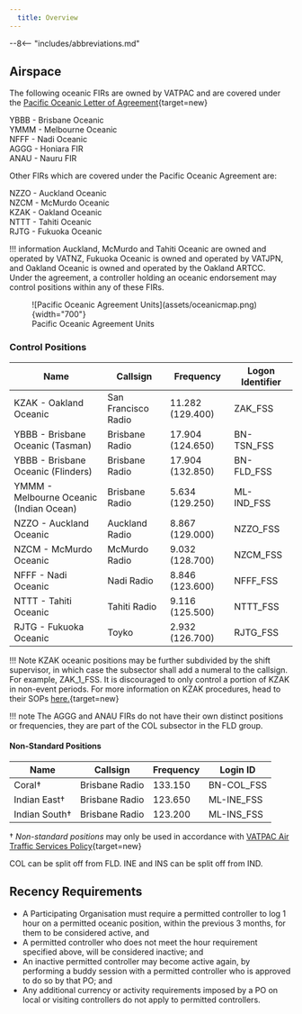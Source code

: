```yaml
---
  title: Overview
---
```


--8<-- "includes/abbreviations.md"

## Airspace
The following oceanic FIRs are owned by VATPAC and are covered under the [Pacific Oceanic Letter of Agreement](https://vatpac.org/publications/policies){target=new}

YBBB - Brisbane Oceanic  
YMMM - Melbourne Oceanic  
NFFF - Nadi Oceanic  
AGGG - Honiara FIR  
ANAU - Nauru FIR  

Other FIRs which are covered under the Pacific Oceanic Agreement are:  

NZZO - Auckland Oceanic  
NZCM - McMurdo Oceanic  
KZAK - Oakland Oceanic  
NTTT - Tahiti Oceanic  
RJTG - Fukuoka Oceanic

!!! information
    Auckland, McMurdo and Tahiti Oceanic are owned and operated by VATNZ, Fukuoka Oceanic is owned and operated by VATJPN, and Oakland Oceanic is owned and operated by the Oakland ARTCC.  
    Under the agreement, a controller holding an oceanic endorsement may control positions within any of these FIRs.

<figure markdown>
![Pacific Oceanic Agreement Units](assets/oceanicmap.png){width="700"}
    <figcaption>Pacific Oceanic Agreement Units</figcaption>
</figure>

### Control Positions

| Name  | 	Callsign  | 	Frequency   |	Logon Identifier |
| ----------------- | --------------- | ----------------- | ----------- | 
| KZAK - Oakland Oceanic |  San Francisco Radio | 11.282 (129.400)  |  ZAK_FSS |
| YBBB - Brisbane Oceanic (Tasman)  | Brisbane Radio | 17.904 (124.650)  |  BN-TSN_FSS |
| YBBB - Brisbane Oceanic (Flinders)  | Brisbane Radio | 17.904 (132.850)  |  BN-FLD_FSS |
| YMMM - Melbourne Oceanic (Indian Ocean) |  Brisbane Radio | 5.634 (129.250)  |  ML-IND_FSS |
| NZZO - Auckland Oceanic  |  Auckland Radio |  8.867 (129.000) |  NZZO_FSS |
| NZCM - McMurdo Oceanic  |  McMurdo Radio |  9.032 (128.700) |  NZCM_FSS |
| NFFF - Nadi Oceanic  | Nadi Radio  |  8.846 (123.600) |  NFFF_FSS |
| NTTT - Tahiti Oceanic  |  Tahiti Radio | 9.116 (125.500) |  NTTT_FSS |
| RJTG -  Fukuoka Oceanic |  Toyko | 2.932 (126.700) |  RJTG_FSS |


!!! Note 
    KZAK oceanic positions may be further subdivided by the shift supervisor, in which case the subsector shall add a numeral to the callsign. For example, ZAK_1_FSS. It is discouraged to only control a portion of KZAK in non-event periods. For more information on KZAK procedures, head to their SOPs [here.](https://oakartcc.org/web/viewer.html?file=/controllers/file/e8a98e09-1c16-11ec-9430-2a32edb55910){target=new}

!!! note
    The AGGG and ANAU FIRs do not have their own distinct positions or frequencies, they are part of the COL subsector in the FLD group.

#### Non-Standard Positions

| Name | Callsign | Frequency | Login ID |
| ---- | -------- | --------- | -------- |
| Coral† | Brisbane Radio | 133.150 | BN-COL_FSS |
| Indian East† | Brisbane Radio | 123.650 | ML-INE_FSS |
| Indian South† | Brisbane Radio | 123.200 | ML-INS_FSS |

† *Non-standard positions* may only be used in accordance with [VATPAC Air Traffic Services Policy](https://vatpac.org/publications/policies){target=new}

COL can be split off from FLD. INE and INS can be split off from IND.
    
## Recency Requirements

- A Participating Organisation must require a permitted controller to log 1 hour on a permitted oceanic position, within the previous 3 months, for them to be considered active, and
- A permitted controller who does not meet the hour requirement specified above, will be considered inactive; and
- An inactive permitted controller may become active again, by performing a buddy session with a permitted controller who is approved to do so by that PO; and
- Any additional currency or activity requirements imposed by a PO on local or visiting controllers do not apply to permitted controllers.
